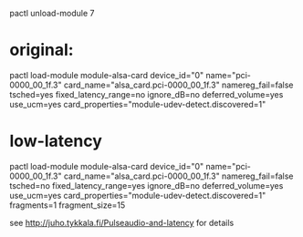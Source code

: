 pactl unload-module 7

# original:
pactl load-module module-alsa-card device_id="0" name="pci-0000_00_1f.3" card_name="alsa_card.pci-0000_00_1f.3" namereg_fail=false tsched=yes fixed_latency_range=no ignore_dB=no deferred_volume=yes use_ucm=yes card_properties="module-udev-detect.discovered=1"

# low-latency
pactl load-module module-alsa-card device_id="0" name="pci-0000_00_1f.3" card_name="alsa_card.pci-0000_00_1f.3" namereg_fail=false tsched=no fixed_latency_range=yes ignore_dB=no deferred_volume=yes use_ucm=yes card_properties="module-udev-detect.discovered=1" fragments=1 fragment_size=15

see http://juho.tykkala.fi/Pulseaudio-and-latency for details
